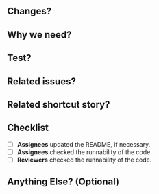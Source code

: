 <!--
PR 작성 전 한 번씩 읽어주세요.

# How to write Good Commit Message
#   1. Specify the type of commit: feat, enh, bugfix, style, docs
#   2. Separate the subject from the body with a blank line
#   3. Your commit message should not contain any whitespace errors
#   4. Remove unnecessary punctuation marks
#   5. Do not end the subject line with a period
#   6. Capitalize the subject line and each paragraph
#   7. Use the imperative mood in the subject line
#   8. Use the body to explain what changes you have made and why you made them.
#   9. Do not assume the reviewer understands what the original problem was, ensure you add it.
#   10. Do not think your code is self-explanatory
#   11. Follow the commit convention defined by your team

-->

## Changes?
<!-- 이 PR 로 인해서 무엇이 변경되었는지 작성해주세요 -->

## Why we need?
<!-- 이 PR 이 왜 필요한지 작성해주세요 -->

## Test?
<!-- 어떻게 테스트했는지, 어떻게 reproduce 할 수 있는지 간단하게 작성해주세요 -->

## Related issues?
<!-- 관련된 이슈가 있다면 #xx 로 이슈 번호를 작성해주세요 -->

## Related shortcut story?
<!-- 관련된 shortcut story number [sc-xxx] style 로 작성해주세요
없다면 [sc-0] 로 남겨주세요 -->

## Checklist

- [ ] **Assignees** updated the README, if necessary.
- [ ] **Assignees** checked the runnability of the code.
- [ ] **Reviewers** checked the runnability of the code.

## Anything Else? (Optional)
<!-- 스크린샷, 환경 정보, 주의사항 등 필요한 추가정보가 있다면 작성해주세요. -->
